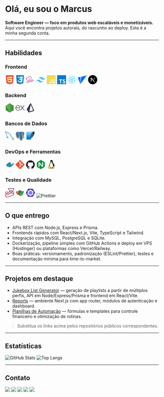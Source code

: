 # Olá, eu sou o Marcus

**Software Engineer — foco em produtos web escaláveis e monetizáveis.**  
Aqui você encontra projetos autorais, do rascunho ao deploy. Esta é a minha segunda conta.

---

## Habilidades

### Frontend
<div>
  <img alt="HTML5" height="30" src="https://raw.githubusercontent.com/devicons/devicon/master/icons/html5/html5-original.svg" />
  <img alt="CSS3" height="30" src="https://raw.githubusercontent.com/devicons/devicon/master/icons/css3/css3-original.svg" />
  <img alt="Sass/SCSS" height="30" src="https://raw.githubusercontent.com/devicons/devicon/master/icons/sass/sass-original.svg" />
  <img alt="TailwindCSS" height="30" src="https://raw.githubusercontent.com/devicons/devicon/master/icons/tailwindcss/tailwindcss-plain.svg" />
  <img alt="JavaScript" height="30" src="https://raw.githubusercontent.com/devicons/devicon/master/icons/javascript/javascript-plain.svg" />
  <img alt="TypeScript" height="30" src="https://raw.githubusercontent.com/devicons/devicon/master/icons/typescript/typescript-plain.svg" />
  <img alt="React" height="30" src="https://raw.githubusercontent.com/devicons/devicon/master/icons/react/react-original.svg" />
  <img alt="Vite" height="30" src="https://raw.githubusercontent.com/devicons/devicon/master/icons/vite/vite-original.svg" />
  <img alt="Next.js" height="30" src="https://raw.githubusercontent.com/devicons/devicon/master/icons/nextjs/nextjs-original.svg" />
</div>

### Backend
<div>
  <img alt="Node.js" height="30" src="https://raw.githubusercontent.com/devicons/devicon/master/icons/nodejs/nodejs-original.svg" />
  <img alt="Express" height="30" src="https://raw.githubusercontent.com/devicons/devicon/master/icons/express/express-original.svg" />
  <img alt="Prisma" height="30" src="https://raw.githubusercontent.com/devicons/devicon/master/icons/prisma/prisma-original.svg" />
</div>

### Bancos de Dados
<div>
  <img alt="MySQL" height="30" src="https://raw.githubusercontent.com/devicons/devicon/master/icons/mysql/mysql-original.svg" />
  <img alt="PostgreSQL" height="30" src="https://raw.githubusercontent.com/devicons/devicon/master/icons/postgresql/postgresql-original.svg" />
  <img alt="SQLite" height="30" src="https://raw.githubusercontent.com/devicons/devicon/master/icons/sqlite/sqlite-original.svg" />
</div>

### DevOps e Ferramentas
<div>
  <img alt="Docker" height="30" src="https://raw.githubusercontent.com/devicons/devicon/master/icons/docker/docker-original.svg" />
  <img alt="Git" height="30" src="https://raw.githubusercontent.com/devicons/devicon/master/icons/git/git-original.svg" />
  <img alt="GitHub Actions" height="30" src="https://raw.githubusercontent.com/devicons/devicon/master/icons/github/github-original.svg" />
  <img alt="Nginx" height="30" src="https://raw.githubusercontent.com/devicons/devicon/master/icons/nginx/nginx-original.svg" />
  <img alt="Linux" height="30" src="https://raw.githubusercontent.com/devicons/devicon/master/icons/linux/linux-original.svg" />
</div>

### Testes e Qualidade
<div>
  <img alt="Jest" height="30" src="https://raw.githubusercontent.com/devicons/devicon/master/icons/jest/jest-plain.svg" />
  <img alt="Playwright" height="30" src="https://raw.githubusercontent.com/devicons/devicon/master/icons/playwright/playwright-original.svg" />
  <img alt="ESLint" height="30" src="https://raw.githubusercontent.com/devicons/devicon/master/icons/eslint/eslint-original.svg" />
  <img alt="Prettier" height="30" src="https://raw.githubusercontent.com/devicons/devicon/master/icons/prettier/prettier-original.svg" />
</div>

---

## O que entrego
- APIs REST com Node.js, Express e Prisma.
- Frontends rápidos com React/Next.js, Vite, TypeScript e Tailwind.
- Integração com MySQL, PostgreSQL e SQLite.
- Dockerização, pipeline simples com GitHub Actions e deploy em VPS (Hostinger) ou plataformas como Vercel/Railway.
- Boas práticas: versionamento, padronização (ESLint/Prettier), testes e documentação mínima para time-to-market.

---

## Projetos em destaque
- [Jukebox List Generator](#) — geração de playlists a partir de múltiplos perfis, API em Node/Express/Prisma e frontend em React/Vite.
- [Reports](#) — ambiente Next.js com app router, módulos de autenticação e dashboard.
- [Planilhas de Automação](#) — fórmulas e templates para controle financeiro e otimização de rotinas.

> Substitua os links acima pelos repositórios públicos correspondentes.

---

## Estatísticas
![GitHub Stats](https://github-readme-stats.vercel.app/api?username=SEU_USUARIO&show_icons=true&include_all_commits=true&count_private=true&hide_title=true)
![Top Langs](https://github-readme-stats.vercel.app/api/top-langs/?username=SEU_USUARIO&layout=compact)

---

## Contato
<a href="https://instagram.com/marcusgasparr" target="_blank"><img src="https://img.shields.io/badge/-Instagram-%23E4405F?style=for-the-badge&logo=instagram&logoColor=white"></a>
<a href="https://discord.gg/" target="_blank"><img src="https://img.shields.io/badge/Discord-7289DA?style=for-the-badge&logo=discord&logoColor=white"></a>
<a href="https://wa.me/5521993668606" target="_blank"><img src="https://img.shields.io/badge/WhatsApp-25D366?style=for-the-badge&logo=whatsapp&logoColor=white"></a>
<a href="mailto:contato@marcusgaspar.com" target="_blank"><img src="https://img.shields.io/badge/-Email-000?style=for-the-badge&logo=microsoft-outlook&logoColor=007BFF"></a>
<a href="https://www.linkedin.com/in/marcusgasparr" target="_blank"><img src="https://img.shields.io/badge/-LinkedIn-%230077B5?style=for-the-badge&logo=linkedin&logoColor=white"></a>

